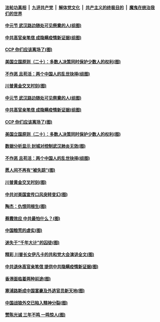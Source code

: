 ####  [法轮功真相](../../../../basic/blob/master/README.md?t=09041402) &nbsp;|&nbsp; [九评共产党](../../../../9ping.md/blob/master/README.md?t=09041402) &nbsp;|&nbsp; [解体党文化](../../../../jtdwh.md/blob/master/README.md?t=09041402)  &nbsp;|&nbsp; [共产主义的终极目的](../../../../gczydzjmd.md/blob/master/README.md?t=09041402) &nbsp;|&nbsp; [魔鬼在统治我们的世界](../../../../mgztzwmdsj.md/blob/master/README.md?t=09041402) 

#### [中元节 武汉路边随处可见祭奠的人(组图)](../pages/p4/945091.md?t=09041402) 

#### [中共高官亲笔信 成隐瞒疫情新证据(组图)](../pages/p4/945088.md?t=09041402) 

#### [CCP 你们应该离场了(图)](../pages/p4/945084.md?t=09041402) 

#### [美国立国原则（二十）：多数人决策同时保护少数人的权利(图)](../pages/p4/944287.md?t=09041402) 

#### [不作恶 且苟活：两个中国人的乱世抉择(组图)](../pages/p4/945090.md?t=09041402) 

#### [川普黄金交叉时刻(图)](../pages/p4/945014.md?t=09041402) 

#### [中元节 武汉路边随处可见祭奠的人(组图)](../pages/p4/945091.md?t=09041402) 

#### [中共高官亲笔信 成隐瞒疫情新证据(组图)](../pages/p4/945088.md?t=09041402) 

#### [CCP 你们应该离场了(图)](../pages/p4/945084.md?t=09041402) 

#### [美国立国原则（二十）：多数人决策同时保护少数人的权利(图)](../pages/p4/944287.md?t=09041402) 

#### [数据分析显示 封城对控制武汉肺炎无效(图)](../pages/p4/945077.md?t=09041402) 

#### [不作恶 且苟活：两个中国人的乱世抉择(组图)](../pages/p4/945090.md?t=09041402) 

#### [愿人间不再有“被失踪”(图)](../pages/p4/945075.md?t=09041402) 

#### [川普黄金交叉时刻(图)](../pages/p4/945014.md?t=09041402) 

#### [中共对美国宣传口风突转变幻(图)](../pages/p4/945013.md?t=09041402) 

#### [陶杰：仇恨同根生(图)](../pages/p4/945005.md?t=09041402) 

#### [蔡霞效应 中共最怕什么？(图)](../pages/p4/945001.md?t=09041402) 

#### [中国粮荒的虚实(图)](../pages/p4/944999.md?t=09041402) 


#### [迷失于“千年大计”的囚徒(图)](../pages/p4/944911.md?t=09041402) 

#### [精彩 川普长女伊凡卡的共和党大会演讲全文(图)](../pages/p4/944861.md?t=09041402) 

#### [中共退休高官亲笔信 提供中共隐瞒疫情新证据(图)](../pages/p4/944867.md?t=09041402) 

#### [香港面临着两种前途(图)](../pages/p4/944888.md?t=09041402) 

#### [塞浦路斯成中国富豪及外逃官员新天地(图)](../pages/p4/944866.md?t=09041402) 

#### [中国战狼外交已陷入精神分裂(图)](../pages/p4/944873.md?t=09041402) 

#### [赞陈光诚 三年不鸣 一鸣惊人(图)](../pages/p4/944869.md?t=09041402) 

